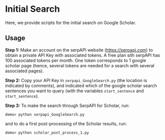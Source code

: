 # Initial Search

Here, we provide scripts for the initial search on Google Scholar.

## Usage

**Step 1:** Make an account on the serpAPI website (https://serpapi.com) to obtain a private API Key with associated tokens. A free plan sith serpAPI has 100 associated tokens per month. One token corresponds to 1 google scholar page (hence, several tokens are needed for a search with several associated pages).

**Step 2:** Copy your API Key in ``serpapi_GoogleSearch.py`` (the location is indicated by comments), and indicated which of the google scholar search sentences you want to query (with the variables `start_sentence` and `start_sentence`).

**Step 3:** To make the search through SerpAPI for Scholar, run:
```Shellsession
demo> python serpapi_GoogleSearch.py
```
and to do a first post-processing of the Scholar results, run:
```Shellsession
demo> python scholar_post_process_1.py
```